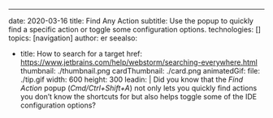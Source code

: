 ---
date: 2020-03-16 title: Find Any Action subtitle: Use the popup to quickly find a specific action or toggle some configuration options. technologies: [] topics: [navigation] author: er seealso:
- title: How to search for a target href: https://www.jetbrains.com/help/webstorm/searching-everywhere.html thumbnail: ./thumbnail.png cardThumbnail: ./card.png animatedGif: file: ./tip.gif width: 600 height: 300 leadin: | Did you know that the *Find Action* popup (*Cmd/Ctrl+Shift+A*) not only lets you quickly find actions you don’t know the shortcuts for but also helps toggle some of the IDE configuration options?
